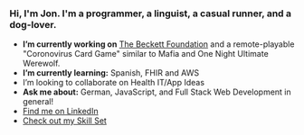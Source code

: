 ### Hi, I'm Jon. I'm a programmer, a linguist, a casual runner, and a dog-lover.

- **I’m currently working on** [The Beckett Foundation](https://beckettfoundation.org) and a remote-playable "Coronovirus Card Game" similar to Mafia and One Night Ultimate Werewolf.
- **I’m currently learning:** Spanish, FHIR and AWS
- I’m looking to collaborate on Health IT/App Ideas
- **Ask me about:** German, JavaScript, and Full Stack Web Development in general!
- [Find me on LinkedIn](https://www.linkedin.com/in/jonathantweedy/)
- [Check out my Skill Set](https://skillcharts.herokuapp.com/)
